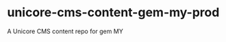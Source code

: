 unicore-cms-content-gem-my-prod
===============================

A Unicore CMS content repo for gem MY

